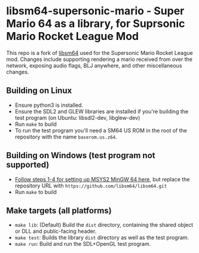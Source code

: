 # libsm64-supersonic-mario - Super Mario 64 as a library, for Suprsonic Mario Rocket League Mod

This repo is a fork of [libsm64](https://github.com/libsm64/libsm64) used for the Supersonic Mario Rocket League mod. Changes include supporting rendering a mario received from over the network, exposing audio flags, BLJ anywhere, and other miscellaneous changes.

## Building on Linux

- Ensure python3 is installed.
- Ensure the SDL2 and GLEW libraries are installed if you're building the test program (on Ubuntu: libsdl2-dev, libglew-dev)
- Run `make` to build
- To run the test program you'll need a SM64 US ROM in the root of the repository with the name `baserom.us.z64`.

## Building on Windows (test program not supported)
- [Follow steps 1-4 for setting up MSYS2 MinGW 64 here](https://github.com/sm64-port/sm64-port#windows), but replace the repository URL with `https://github.com/libsm64/libsm64.git`
- Run `make` to build

## Make targets (all platforms)

- `make lib`: (Default) Build the `dist` directory, containing the shared object or DLL and public-facing header.
- `make test`: Builds the library `dist` directory as well as the test program.
- `make run`: Build and run the SDL+OpenGL test program.

